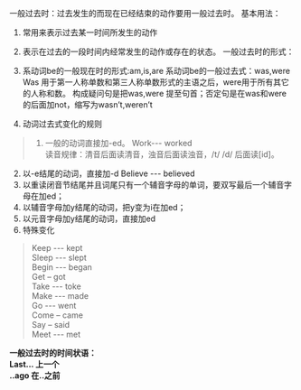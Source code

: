 一般过去时：过去发生的而现在已经结束的动作要用一般过去时。
基本用法：
1.	常用来表示过去某一时间所发生的动作
2.	表示在过去的一段时间内经常发生的动作或存在的状态。
一般过去时的形式：

1.	系动词be的一般现在时的形式:am,is,are
系动词be的一般过去式：was,were
Was 用于第一人称单数和第三人称单数形式的主语之后，were用于所有其它的人称和数。
构成疑问句是把was,were 提至句首；否定句是在was和were的后面加not，缩写为wasn’t,weren’t

2.	动词过去式变化的规则</br>
>1)	一般的动词直接加-ed。
Work--- worked </br>
读音规律：清音后面读清音，浊音后面读浊音，/t/ /d/ 后面读[id]。</br>
2)	以-e结尾的动词，直接加-d
Believe --- believed </br>
3)	以重读闭音节结尾并且词尾只有一个辅音字母的单词，要双写最后一个辅音字母在加ed；</br>
4)	以辅音字母加y结尾的动词，把y变为i在加ed；</br>
5)	以元音字母加y结尾的动词，直接加ed </br>
6)	特殊变化 </br>

>Keep  --- kept </br>
Sleep --- slept </br>
Begin --- began </br>
Get – got  </br>
Take --- toke  </br>
Make --- made </br>
Go --- went  </br>
Come – came  </br>
Say – said </br>
Meet --- met 

<b>一般过去时的时间状语： </br>
	Last... 上一个 </br>
	..ago 在..之前
